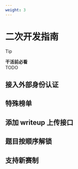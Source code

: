 ```yaml
---
weight: 3
---
```

# 二次开发指南


> [!TIP]
> **干活前必看**  
> TODO


## 接入外部身份认证


## 特殊榜单

## 添加 writeup 上传接口

## 题目按顺序解锁

## 支持新赛制







